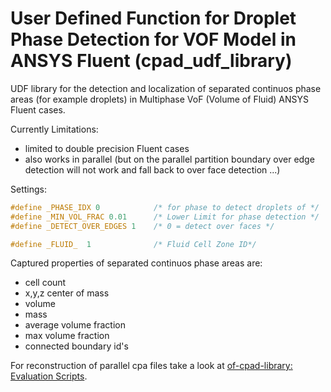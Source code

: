 # User Defined Function for Droplet Phase Detection for VOF Model in ANSYS Fluent (cpad_udf_library)
UDF library for the detection and localization of separated continuos phase areas (for example droplets) in Multiphase VoF (Volume of Fluid) ANSYS Fluent cases.

Currently Limitations:
  - limited to double precision Fluent cases
  - also works in parallel (but on the parallel partition boundary over edge detection will not work and fall back to over face detection ...)

Settings:
``` cpp
#define _PHASE_IDX 0            /* for phase to detect droplets of */
#define _MIN_VOL_FRAC 0.01      /* Lower Limit for phase detection */
#define _DETECT_OVER_EDGES 1    /* 0 = detect over faces */

#define _FLUID_  1              /* Fluid Cell Zone ID*/
```


Captured properties of separated continuos phase areas are:
  - cell count
  - x,y,z center of mass
  - volume
  - mass
  - average volume fraction
  - max volume fraction
  - connected boundary id's


For reconstruction of parallel cpa files take a look at [of-cpad-library: Evaluation Scripts](https://github.com/c-schubert/of-cpad-library/tree/master/eval).